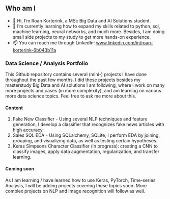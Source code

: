 ## Who am I

- 👋 Hi, I’m Roan Korterink, a MSc Big Data and AI Solutions student.
- 🌱 I’m currently learning how to expand my skills related to python, sql, machine learning, neural networks, and much more. Besides, I am doing small side projects to my study to get more hands-on experience.
- 📫 You can reach me through LinkedIn: www.linkedin.com/in/roan-korterink-6b043b11a

### Data Science / Analysis Portfolio
This Github repository contains several (mini-) projects I have done throughout the past few months. I did these projects besides my masterstudy Big Data and AI solutions I am following, where I work on many more projects and cases (in more complexity), and am learning on various more data science topics. Feel free to ask me more about this.

#### Content
1. Fake New Classifier - Using several NLP techniques and feature generation, I develop a classifier that recognizes fake news articles with high accuracy.
2. Sales SQL EDA - Using SQLalchemy, SQLite, I perform EDA by joining, grouping, and visualizing data, as well as testing certain hypotheses.
3. Keras Simpsons Character Classifier (in progress): creating a CNN to classify images, apply data augmentation, regularization, and transfer learning.

#### Coming soon
As I am learning / have learned how to use Keras, PyTorch, Time-series Analysis, I will be adding projects covering these topics soon. More complex projects on NLP and Image recognition will follow as well.

<!---
Roan-k/Roan-k is a ✨ special ✨ repository because its `README.md` (this file) appears on your GitHub profile.
You can click the Preview link to take a look at your changes.
--->
